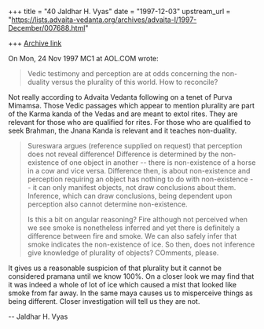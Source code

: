 +++
title = "40 Jaldhar H. Vyas"
date = "1997-12-03"
upstream_url = "https://lists.advaita-vedanta.org/archives/advaita-l/1997-December/007688.html"

+++
[Archive link](https://lists.advaita-vedanta.org/archives/advaita-l/1997-December/007688.html)

On Mon, 24 Nov 1997 MC1 at AOL.COM wrote:

> Vedic testimony and perception are at odds concerning the non-duality versus
> the plurality of this world. How to reconcile?
>

Not really according to Advaita Vedanta following on a tenet of Purva
Mimamsa.  Those Vedic passages which appear to mention plurality are part
of the Karma kanda of the Vedas and are meant to extol rites.  They are
relevant for those who are qualified for rites.  For those who are
qualified to seek Brahman, the Jnana Kanda is relevant and it teaches
non-duality.

> Sureswara argues (reference supplied on request) that perception does not
> reveal difference! Difference is determined by the non-existence of one
> object in another -- there is non-existence of a horse in a cow and vice
> versa. Difference then, is about non-existence and perception requiring an
> object has nothing to do with non-existence -- it can only manifest objects,
> not draw conclusions about them. Inference, which can draw conclusions, being
> dependent upon perception also cannot determine non-existence.
>
> Is this a bit on angular reasoning? Fire although not perceived when we see
> smoke  is nonetheless inferred and yet there is definitely a difference
> between fire and smoke. We can also safely infer that smoke indicates the
> non-existence of ice. So then, does not inference give knowledge of plurality
> of objects? COmments, please.
>

It gives us a reasonable suspicion of that plurality but it cannot be
considered pramana until we know 100%.  On a closer look we may find that
it was indeed a whole of lot of ice which caused a mist that looked like
smoke from far away.  In the same maya causes us to misperceive things as
being different.  Closer investigation will tell us they are not.

--
Jaldhar H. Vyas <jaldhar at braincells.com>

